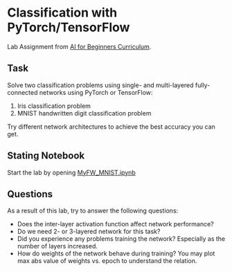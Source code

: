 # Classification with PyTorch/TensorFlow

Lab Assignment from [AI for Beginners Curriculum](https://github.com/microsoft/ai-for-beginners).

## Task

Solve two classification problems using single- and multi-layered fully-connected networks using PyTorch or TensorFlow:

1. Iris classification problem
1. MNIST handwritten digit classification problem

Try different network architectures to achieve the best accuracy you can get.


## Stating Notebook

Start the lab by opening [MyFW_MNIST.ipynb](MyFW_MNIST.ipynb)

## Questions

As a result of this lab, try to answer the following questions:

- Does the inter-layer activation function affect network performance?
- Do we need 2- or 3-layered network for this task?
- Did you experience any problems training the network? Especially as the number of layers increased.
- How do weights of the network behave during training? You may plot max abs value of weights vs. epoch to understand the relation.
